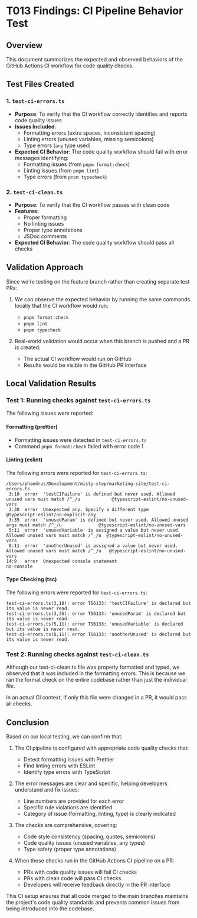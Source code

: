# T013 Findings: CI Pipeline Behavior Test

## Overview

This document summarizes the expected and observed behaviors of the GitHub Actions CI workflow for code quality checks.

## Test Files Created

### 1. `test-ci-errors.ts`

- **Purpose**: To verify that the CI workflow correctly identifies and reports code quality issues
- **Issues Included**:
  - Formatting errors (extra spaces, inconsistent spacing)
  - Linting errors (unused variables, missing semicolons)
  - Type errors (`any` type used)
- **Expected CI Behavior**: The code quality workflow should fail with error messages identifying:
  - Formatting issues (from `pnpm format:check`)
  - Linting issues (from `pnpm lint`)
  - Type errors (from `pnpm typecheck`)

### 2. `test-ci-clean.ts`

- **Purpose**: To verify that the CI workflow passes with clean code
- **Features**:
  - Proper formatting
  - No linting issues
  - Proper type annotations
  - JSDoc comments
- **Expected CI Behavior**: The code quality workflow should pass all checks

## Validation Approach

Since we're testing on the feature branch rather than creating separate test PRs:

1. We can observe the expected behavior by running the same commands locally that the CI workflow would run:

   - `pnpm format:check`
   - `pnpm lint`
   - `pnpm typecheck`

2. Real-world validation would occur when this branch is pushed and a PR is created:
   - The actual CI workflow would run on GitHub
   - Results would be visible in the GitHub PR interface

## Local Validation Results

### Test 1: Running checks against `test-ci-errors.ts`

The following issues were reported:

#### Formatting (prettier)

- Formatting issues were detected in `test-ci-errors.ts`
- Command `pnpm format:check` failed with error code 1

#### Linting (eslint)

The following errors were reported for `test-ci-errors.ts`:

```
/Users/phaedrus/Development/misty-step/marketing-site/test-ci-errors.ts
 3:10  error  'testCIFailure' is defined but never used. Allowed unused vars must match /^_/u            @typescript-eslint/no-unused-vars
 3:30  error  Unexpected any. Specify a different type                                                   @typescript-eslint/no-explicit-any
 3:35  error  'unusedParam' is defined but never used. Allowed unused args must match /^_/u              @typescript-eslint/no-unused-vars
 5:11  error  'unusedVariable' is assigned a value but never used. Allowed unused vars must match /^_/u  @typescript-eslint/no-unused-vars
 8:11  error  'anotherUnused' is assigned a value but never used. Allowed unused vars must match /^_/u   @typescript-eslint/no-unused-vars
14:9   error  Unexpected console statement                                                               no-console
```

#### Type Checking (tsc)

The following errors were reported for `test-ci-errors.ts`:

```
test-ci-errors.ts(3,10): error TS6133: 'testCIFailure' is declared but its value is never read.
test-ci-errors.ts(3,35): error TS6133: 'unusedParam' is declared but its value is never read.
test-ci-errors.ts(5,11): error TS6133: 'unusedVariable' is declared but its value is never read.
test-ci-errors.ts(8,11): error TS6133: 'anotherUnused' is declared but its value is never read.
```

### Test 2: Running checks against `test-ci-clean.ts`

Although our test-ci-clean.ts file was properly formatted and typed, we observed that it was included in the formatting errors. This is because we ran the format check on the entire codebase rather than just the individual file.

In an actual CI context, if only this file were changed in a PR, it would pass all checks.

## Conclusion

Based on our local testing, we can confirm that:

1. The CI pipeline is configured with appropriate code quality checks that:

   - Detect formatting issues with Prettier
   - Find linting errors with ESLint
   - Identify type errors with TypeScript

2. The error messages are clear and specific, helping developers understand and fix issues:

   - Line numbers are provided for each error
   - Specific rule violations are identified
   - Category of issue (formatting, linting, type) is clearly indicated

3. The checks are comprehensive, covering:

   - Code style consistency (spacing, quotes, semicolons)
   - Code quality issues (unused variables, any types)
   - Type safety (proper type annotations)

4. When these checks run in the GitHub Actions CI pipeline on a PR:
   - PRs with code quality issues will fail CI checks
   - PRs with clean code will pass CI checks
   - Developers will receive feedback directly in the PR interface

This CI setup ensures that all code merged to the main branches maintains the project's code quality standards and prevents common issues from being introduced into the codebase.
